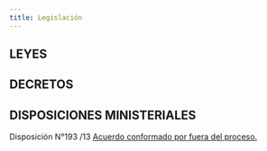 ```yaml
---
title: Legislación
---
```

## LEYES







## DECRETOS







## DISPOSICIONES MINISTERIALES

Disposición N°193 /13 [Acuerdo conformado por fuera del proceso. ](/legislacion/acuerdo-conformado-por-fuera-del-proceso)
